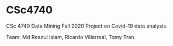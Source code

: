 # CSc4740
CSc 4740 Data Mining Fall 2020 Project on Covid-19 data analysis.

Team: Md Reazul Islam, Ricardo Villarreal, Tomy Tran
